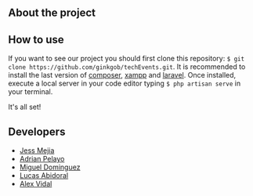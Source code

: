 ## About the project

## How to use

If you want to see our project you should first clone this repository: `$ git clone https://github.com/ginkgob/techEvents.git`. It is recommended to install the last version of [composer](https://getcomposer.org/), [xampp](https://www.apachefriends.org/es/index.html) and [laravel](https://laravel.com/). Once installed, execute a local server in your code editor typing `$ php artisan serve` in your terminal.

It's all set!

## Developers
- [Jess Mejia](https://github.com/itsberriver)
- [Adrian Pelayo](https://github.com/bigbae18)
- [Miguel Dominguez](https://github.com/MADROCHA)
- [Lucas Abidoral](https://github.com/Lucasbcn)
- [Alex Vidal](https://github.com/ginkgob)
